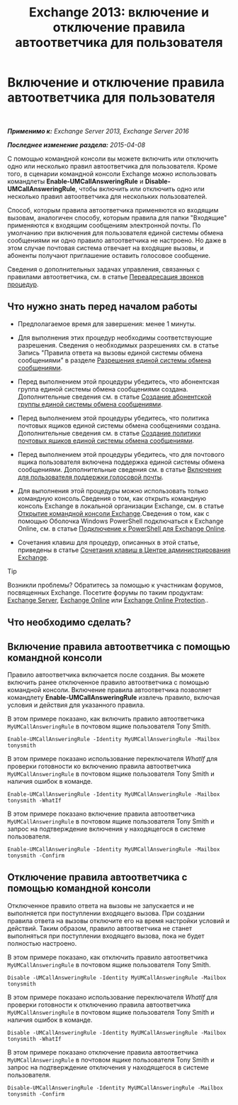 ﻿---
title: 'Exchange 2013: включение и отключение правила автоответчика для пользователя'
TOCTitle: Включение и отключение правила автоответчика для пользователя
ms:assetid: f9e40ac3-117f-44f6-9ab1-dc9f4c72e8ac
ms:mtpsurl: https://technet.microsoft.com/ru-ru/library/Dn140252(v=EXCHG.150)
ms:contentKeyID: 54652104
ms.date: 04/30/2018
mtps_version: v=EXCHG.150
ms.translationtype: HT
---

# Включение и отключение правила автоответчика для пользователя

 

_**Применимо к:** Exchange Server 2013, Exchange Server 2016_

_**Последнее изменение раздела:** 2015-04-08_

С помощью командной консоли вы можете включить или отключить одно или несколько правил автоответчика для пользователя. Кроме того, в сценарии командной консоли Exchange можно использовать командлеты **Enable-UMCallAnsweringRule** и **Disable-UMCallAnsweringRule**, чтобы включить или отключить одно или несколько правил автоответчика для нескольких пользователей.

Способ, которым правила автоответчика применяются ко входящим вызовам, аналогичен способу, которым правила для папки "Входящие" применяются к входящим сообщениям электронной почты. По умолчанию при включения для пользователя единой системы обмена сообщениями ни одно правило автоответчика не настроено. Но даже в этом случае почтовая система отвечает на входящие вызовы, и абоненты получают приглашение оставить голосовое сообщение.

Сведения о дополнительных задачах управления, связанных с правилами автоответчика, см. в статье [Переадресация звонков процедур](forwarding-calls-procedures-exchange-2013-help.md).

## Что нужно знать перед началом работы

  - Предполагаемое время для завершения: менее 1 минуты.

  - Для выполнения этих процедур необходимы соответствующие разрешения. Сведения о необходимых разрешениях см. в статье Запись "Правила ответа на вызовы единой системы обмена сообщениями" в разделе [Разрешения единой системы обмена сообщениями](unified-messaging-permissions-exchange-2013-help.md).

  - Перед выполнением этой процедуры убедитесь, что абонентская группа единой системы обмена сообщениями создана. Дополнительные сведения см. в статье [Создание абонентской группы единой системы обмена сообщениями](https://docs.microsoft.com/ru-ru/exchange/voice-mail-unified-messaging/connect-voice-mail-system/create-um-dial-plan).

  - Перед выполнением этой процедуры убедитесь, что политика почтовых ящиков единой системы обмена сообщениями создана. Дополнительные сведения см. в статье [Создание политики почтовых ящиков единой системы обмена сообщениями](https://docs.microsoft.com/ru-ru/exchange/voice-mail-unified-messaging/set-up-voice-mail/create-um-mailbox-policy).

  - Перед выполнением этой процедуры убедитесь, что для почтового ящика пользователя включена поддержка единой системы обмена сообщениями. Дополнительные сведения см. в статье [Включение для пользователя поддержки голосовой почты](https://docs.microsoft.com/ru-ru/exchange/voice-mail-unified-messaging/set-up-voice-mail/enable-a-user-for-voice-mail).

  - Для выполнения этой процедуры можно использовать только командную консоль.Сведения о том, как открыть командную консоль Exchange в локальной организации Exchange, см. в статье [Открытие командной консоли Exchange](https://technet.microsoft.com/ru-ru/library/dd638134\(v=exchg.150\)).Сведения о том, как с помощью Оболочка Windows PowerShell подключаться к Exchange Online, см. в статье [Подключение к PowerShell для Exchange Online](https://go.microsoft.com/fwlink/p/?linkid=396554).

  - Сочетания клавиш для процедур, описанных в этой статье, приведены в статье [Сочетания клавиш в Центре администрирования Exchange](keyboard-shortcuts-in-the-exchange-admin-center-exchange-online-protection-help.md).

> [!TIP]  
> Возникли проблемы? Обратитесь за помощью к участникам форумов, посвященных Exchange. Посетите форумы по таким продуктам: <a href="https://go.microsoft.com/fwlink/p/?linkid=60612">Exchange Server</a>, <a href="https://go.microsoft.com/fwlink/p/?linkid=267542">Exchange Online</a> или <a href="https://go.microsoft.com/fwlink/p/?linkid=285351">Exchange Online Protection</a>..


## Что необходимо сделать?

## Включение правила автоответчика с помощью командной консоли

Правило автоответчика включается после создания. Вы можете включить ранее отключенное правило автоответчика с помощью командной консоли. Включение правила автоответчика позволяет командлету **Enable-UMCallAnsweringRule** извлечь правило, включая условия и действия для указанного правила.

В этом примере показано, как включить правило автоответчика `MyUMCallAnsweringRule` в почтовом ящике пользователя Tony Smith.

    Enable-UMCallAnsweringRule -Identity MyUMCallAnsweringRule -Mailbox tonysmith

В этом примере показано использование переключателя *WhatIf* для проверки готовности ко включению правила автоответчика `MyUMCallAnsweringRule` в почтовом ящике пользователя Tony Smith и наличия ошибок в команде.

    Enable-UMCallAnsweringRule -Identity MyUMCallAnsweringRule -Mailbox tonysmith -WhatIf

В этом примере показано включение правила автоответчика `MyUMCallAnsweringRule` в почтовом ящике пользователя Tony Smith и запрос на подтверждение включения у находящегося в системе пользователя.

    Enable-UMCallAnsweringRule -Identity MyUMCallAnsweringRule -Mailbox tonysmith -Confirm

## Отключение правила автоответчика с помощью командной консоли

Отключенное правило ответа на вызовы не запускается и не выполняется при поступлении входящего вызова. При создании правила ответа на вызовы отключите его на время настройки условий и действий. Таким образом, правило автоответчика не станет выполняться при поступлении входящего вызова, пока не будет полностью настроено.

В этом примере показано, как отключить правило автоответчика `MyUMCallAnsweringRule` в почтовом ящике пользователя Tony Smith.

    Disable -UMCallAnsweringRule -Identity MyUMCallAnsweringRule -Mailbox tonysmith

В этом примере показано использование переключателя *WhatIf* для проверки готовности к отключению правила автоответчика `MyUMCallAnsweringRule` в почтовом ящике пользователя Tony Smith и наличия ошибок в команде.

    Disable -UMCallAnsweringRule -Identity MyUMCallAnsweringRule -Mailbox tonysmith -WhatIf

В этом примере показано отключение правила автоответчика `MyUMCallAnsweringRule` в почтовом ящике пользователя Tony Smith и запрос на подтверждение отключения у находящегося в системе пользователя.

    Disable-UMCallAnsweringRule -Identity MyUMCallAnsweringRule -Mailbox tonysmith -Confirm

